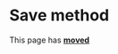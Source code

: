 # Save method #

This page has [**moved**](https://lib-docs.delphidabbler.com/WdwState/5/API/TPJCustomWdwState-Save)
